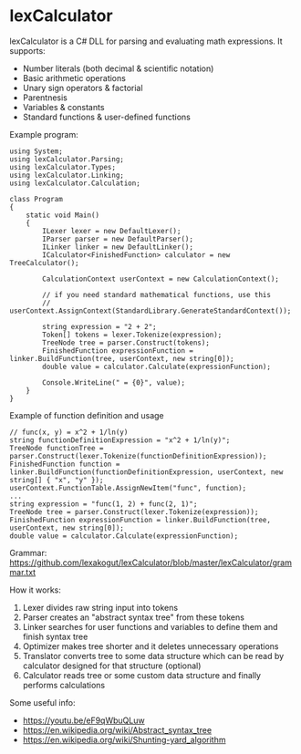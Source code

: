 # lexCalculator

lexCalculator is a C# DLL for parsing and evaluating math expressions. 
It supports:
  * Number literals (both decimal & scientific notation)
  * Basic arithmetic operations
  * Unary sign operators & factorial
  * Parentnesis
  * Variables & constants
  * Standard functions & user-defined functions
  
Example program:
```
using System;
using lexCalculator.Parsing;
using lexCalculator.Types;
using lexCalculator.Linking;
using lexCalculator.Calculation;

class Program
{
    static void Main()
    {
        ILexer lexer = new DefaultLexer();
        IParser parser = new DefaultParser();
        ILinker linker = new DefaultLinker();
        ICalculator<FinishedFunction> calculator = new TreeCalculator();
   
        CalculationContext userContext = new CalculationContext();
  
        // if you need standard mathematical functions, use this
        // userContext.AssignContext(StandardLibrary.GenerateStandardContext());
    
        string expression = "2 + 2";
        Token[] tokens = lexer.Tokenize(expression);
        TreeNode tree = parser.Construct(tokens);
        FinishedFunction expressionFunction = linker.BuildFunction(tree, userContext, new string[0]);
        double value = calculator.Calculate(expressionFunction);
   
        Console.WriteLine(" = {0}", value);
    }
}
```

Example of function definition and usage
```
// func(x, y) = x^2 + 1/ln(y)
string functionDefinitionExpression = "x^2 + 1/ln(y)";
TreeNode functionTree = parser.Construct(lexer.Tokenize(functionDefinitionExpression));
FinishedFunction function = linker.BuildFunction(functionDefinitionExpression, userContext, new string[] { "x", "y" });
userContext.FunctionTable.AssignNewItem("func", function);
...   
string expression = "func(1, 2) + func(2, 1)";
TreeNode tree = parser.Construct(lexer.Tokenize(expression));
FinishedFunction expressionFunction = linker.BuildFunction(tree, userContext, new string[0]);
double value = calculator.Calculate(expressionFunction);
```
  
Grammar: https://github.com/lexakogut/lexCalculator/blob/master/lexCalculator/grammar.txt

How it works:
  1. Lexer divides raw string input into tokens
  2. Parser creates an "abstract syntax tree" from these tokens
  3. Linker searches for user functions and variables to define them and finish syntax tree
  4. Optimizer makes tree shorter and it deletes unnecessary operations
  5. Translator converts tree to some data structure which can be read by calculator designed for that structure (optional)
  6. Calculator reads tree or some custom data structure and finally performs calculations

Some useful info:
  - https://youtu.be/eF9qWbuQLuw
  - https://en.wikipedia.org/wiki/Abstract_syntax_tree
  - https://en.wikipedia.org/wiki/Shunting-yard_algorithm
